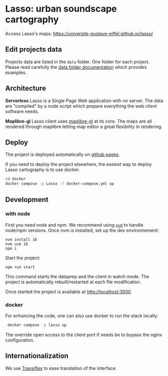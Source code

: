 # Lasso: urban soundscape cartography

Access Lasso's maps: https://universite-gustave-eiffel.github.io/lasso/

## Edit projects data

Projects data are listed in the `data` folder. One folder for each project.
Please read carefully the [data folder documentation](./data/README.md) which provides examples.

## Architecture

**Serverless**
Lasso is a Single Page Web application with no server.
The data are "compiled" by a node script which prepare everything the web client software needs.

**Maplibre-gl**
Lasso client uses [maplibre-gl](https://maplibre.org/maplibre-gl-js-docs/api/) at its core.
The maps are all rendered through maplibre letting map editor a great flexibility in rendering.

## Deploy

The project is deployed automatically on [github pages](https://universite-gustave-eiffel.github.io/lasso/).

If you need to deploy the project elsewhere, the easiest way to deploy Lasso cartography is to use docker.

```bash
cd docker
docker compose -p Lasso -f docker-compose.yml up
```

## Development

### with node

First you need node and npm. We recommend using [`nvm`](https://github.com/nvm-sh/nvm#install--update-script) to handle node/npm versions.
Once nvm is installed, set up the dev environnement:
```
nvm install 16
nvm use 16
npm i
```

Start the project:
```
npm run start
```

This command starts the dataprep and the client in watch mode. The project is automatically rebuilt/restarted at each file modification.

Once started the project is available at [http://localhost:3000](http://localhost:3000)

### docker

For enhancing the code, one can also use docker to run the stack locally:

```bash
 docker compose -p lasso up
```

The override open access to the client port if needs be to bypass the nginx configuration.

## Internationalization

We use [Transiflex](https://www.transifex.com/LAE/lasso-2) to ease translation of the interface.
